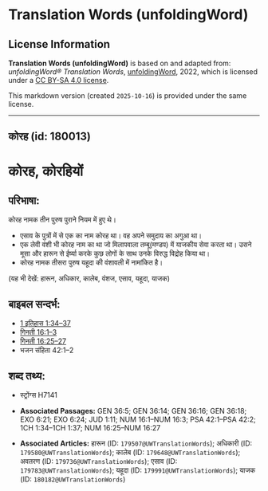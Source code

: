 # Translation Words (unfoldingWord)

## License Information

**Translation Words (unfoldingWord)** is based on and adapted from: _unfoldingWord® Translation Words_, [unfoldingWord](https://unfoldingword.org/utw), 2022, which is licensed under a [CC BY-SA 4.0 license](https://creativecommons.org/licenses/by-sa/4.0/legalcode.en).

This markdown version (created `2025-10-16`) is provided under the same license.



--------------------------------

## कोरह (id: 180013)

कोरह, कोरहियों
==============

परिभाषा:
--------

कोरह नामक तीन पुरुष पुराने नियम में हुए थे।

* एसाव के पुत्रों में से एक का नाम कोरह था। वह अपने समुदाय का अगुआ था।
* एक लेवी वंशी भी कोरह नाम का था जो मिलापवाला तम्बू(मण्डप) में याजकीय सेवा करता था। उसने मूसा और हारून से ईर्ष्या करके कुछ लोगों के साथ उनके विरुद्ध विद्रोह किया था।
* कोरह नामक तीसरा पुरुष यहूदा की वंशावली में नामांकित है।

(यह भी देखें: हारून, अधिकार, कालेब, वंशज, एसाव, यहूदा, याजक)

बाइबल सन्दर्भ:
--------------

* [1 इतिहास 1:34–37](https://ref.ly/1Chr0:0)
* [गिनती 16:1–3](https://ref.ly/Num16:1-Num16:3)
* [गिनती 16:25–27](https://ref.ly/Num16:25-Num16:27)
* भजन संहिता 42:1–2

शब्द तथ्य:
----------

* स्ट्रोंग्स H7141

* **Associated Passages:** GEN 36:5; GEN 36:14; GEN 36:16; GEN 36:18; EXO 6:21; EXO 6:24; JUD 1:11; NUM 16:1–NUM 16:3; PSA 42:1–PSA 42:2; 1CH 1:34–1CH 1:37; NUM 16:25–NUM 16:27
* **Associated Articles:** हारून (ID: `179507@UWTranslationWords`); अधिकारी (ID: `179580@UWTranslationWords`); कालेब (ID: `179648@UWTranslationWords`); अवतरण (ID: `179736@UWTranslationWords`); एसाव (ID: `179783@UWTranslationWords`); यहूदा (ID: `179991@UWTranslationWords`); याजक (ID: `180182@UWTranslationWords`)

